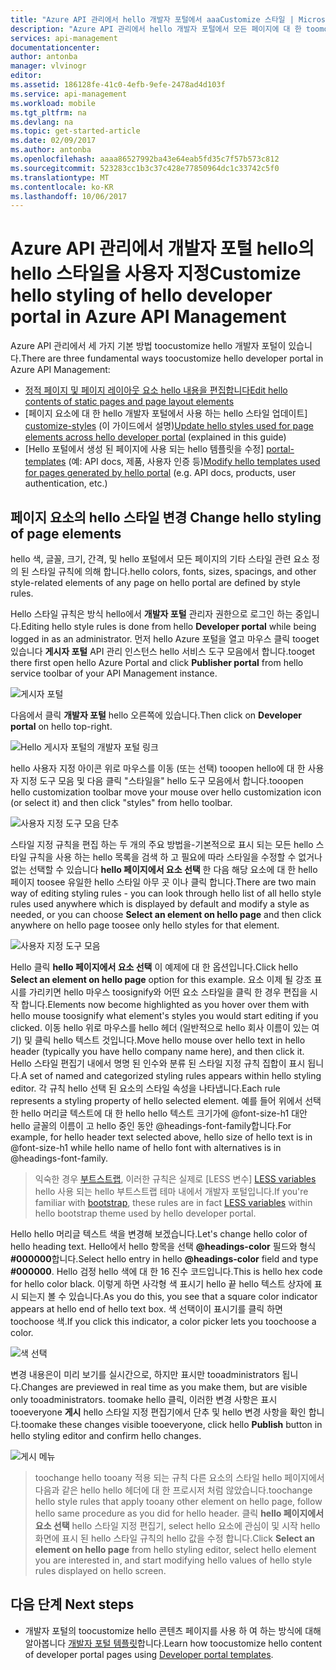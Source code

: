 ```yaml
---
title: "Azure API 관리에서 hello 개발자 포털에서 aaaCustomize 스타일 | Microsoft Docs"
description: "Azure API 관리에서 hello 개발자 포털에서 모든 페이지에 대 한 toomodify hello 스타일을 사용 하는 방법에 대해 알아봅니다."
services: api-management
documentationcenter: 
author: antonba
manager: vlvinogr
editor: 
ms.assetid: 186128fe-41c0-4efb-9efe-2478ad4d103f
ms.service: api-management
ms.workload: mobile
ms.tgt_pltfrm: na
ms.devlang: na
ms.topic: get-started-article
ms.date: 02/09/2017
ms.author: antonba
ms.openlocfilehash: aaaa86527992ba43e64eab5fd35c7f57b573c812
ms.sourcegitcommit: 523283cc1b3c37c428e77850964dc1c33742c5f0
ms.translationtype: MT
ms.contentlocale: ko-KR
ms.lasthandoff: 10/06/2017
---
```

# <a name="customize-hello-styling-of-hello-developer-portal-in-azure-api-management"></a><span data-ttu-id="9fd39-103">Azure API 관리에서 개발자 포털 hello의 hello 스타일을 사용자 지정</span><span class="sxs-lookup"><span data-stu-id="9fd39-103">Customize hello styling of hello developer portal in Azure API Management</span></span>
<span data-ttu-id="9fd39-104">Azure API 관리에서 세 가지 기본 방법 toocustomize hello 개발자 포털이 있습니다.</span><span class="sxs-lookup"><span data-stu-id="9fd39-104">There are three fundamental ways toocustomize hello developer portal in Azure API Management:</span></span>

* <span data-ttu-id="9fd39-105">[정적 페이지 및 페이지 레이아웃 요소 hello 내용을 편집합니다][modify-content-layout]</span><span class="sxs-lookup"><span data-stu-id="9fd39-105">[Edit hello contents of static pages and page layout elements][modify-content-layout]</span></span>
* <span data-ttu-id="9fd39-106">[페이지 요소에 대 한 hello 개발자 포털에서 사용 하는 hello 스타일 업데이트] [ customize-styles] (이 가이드에서 설명)</span><span class="sxs-lookup"><span data-stu-id="9fd39-106">[Update hello styles used for page elements across hello developer portal][customize-styles] (explained in this guide)</span></span>
* <span data-ttu-id="9fd39-107">[Hello 포털에서 생성 된 페이지에 사용 되는 hello 템플릿을 수정] [ portal-templates] (예: API docs, 제품, 사용자 인증 등)</span><span class="sxs-lookup"><span data-stu-id="9fd39-107">[Modify hello templates used for pages generated by hello portal][portal-templates] (e.g. API docs, products, user authentication, etc.)</span></span>

## <span data-ttu-id="9fd39-108"><a name="change-headers-styling"></a>페이지 요소의 hello 스타일 변경</span><span class="sxs-lookup"><span data-stu-id="9fd39-108"><a name="change-headers-styling"> </a>Change hello styling of page elements</span></span>

<span data-ttu-id="9fd39-109">hello 색, 글꼴, 크기, 간격, 및 hello 포털에서 모든 페이지의 기타 스타일 관련 요소 정의 된 스타일 규칙에 의해 합니다.</span><span class="sxs-lookup"><span data-stu-id="9fd39-109">hello colors, fonts, sizes, spacings, and other style-related elements of any page on hello portal are defined by style rules.</span></span> 

<span data-ttu-id="9fd39-110">Hello 스타일 규칙은 방식 hello에서 **개발자 포털** 관리자 권한으로 로그인 하는 중입니다.</span><span class="sxs-lookup"><span data-stu-id="9fd39-110">Editing hello style rules is done from hello **Developer portal** while being logged in as an administrator.</span></span> <span data-ttu-id="9fd39-111">먼저 hello Azure 포털을 열고 마우스 클릭 tooget 있습니다 **게시자 포털** API 관리 인스턴스 hello 서비스 도구 모음에서 합니다.</span><span class="sxs-lookup"><span data-stu-id="9fd39-111">tooget there first open hello Azure Portal and click **Publisher portal** from hello service toolbar of your API Management instance.</span></span>

![게시자 포털][api-management-management-console]

<span data-ttu-id="9fd39-113">다음에서 클릭 **개발자 포털** hello 오른쪽에 있습니다.</span><span class="sxs-lookup"><span data-stu-id="9fd39-113">Then click on **Developer portal** on hello top-right.</span></span> 

![Hello 게시자 포털의 개발자 포털 링크][api-management-pp-dp-link]

<span data-ttu-id="9fd39-115">hello 사용자 지정 아이콘 위로 마우스를 이동 (또는 선택) tooopen hello에 대 한 사용자 지정 도구 모음 및 다음 클릭 "스타일을" hello 도구 모음에서 합니다.</span><span class="sxs-lookup"><span data-stu-id="9fd39-115">tooopen hello customization toolbar move your mouse over hello customization icon (or select it) and then click "styles" from hello toolbar.</span></span>

![사용자 지정 도구 모음 단추][api-management-customization-toolbar-button]

<span data-ttu-id="9fd39-117">스타일 지정 규칙을 편집 하는 두 개의 주요 방법을-기본적으로 표시 되는 모든 hello 스타일 규칙을 사용 하는 hello 목록을 검색 하 고 필요에 따라 스타일을 수정할 수 없거나 없는 선택할 수 있습니다 **hello 페이지에서 요소 선택** 한 다음 해당 요소에 대 한 hello 페이지 toosee 유일한 hello 스타일 아무 곳 이나 클릭 합니다.</span><span class="sxs-lookup"><span data-stu-id="9fd39-117">There are two main way of editing styling rules - you can look through hello list of all hello style rules used anywhere which is displayed by default and modify a style as needed, or you can choose **Select an element on hello page** and then click anywhere on hello page toosee only hello styles for that element.</span></span>

![사용자 지정 도구 모음][api-management-customization-toolbar]

<span data-ttu-id="9fd39-119">Hello 클릭 **hello 페이지에서 요소 선택** 이 예제에 대 한 옵션입니다.</span><span class="sxs-lookup"><span data-stu-id="9fd39-119">Click hello **Select an element on hello page** option for this example.</span></span>  <span data-ttu-id="9fd39-120">요소 이제 될 강조 표시를 가리키면 hello 마우스 toosignify와 어떤 요소 스타일을 클릭 한 경우 편집을 시작 합니다.</span><span class="sxs-lookup"><span data-stu-id="9fd39-120">Elements now become highlighted as you hover over them with hello mouse toosignify what element's styles you would start editing if you clicked.</span></span> <span data-ttu-id="9fd39-121">이동 hello 위로 마우스를 hello 헤더 (일반적으로 hello 회사 이름이 있는 여기) 및 클릭 hello 텍스트 것입니다.</span><span class="sxs-lookup"><span data-stu-id="9fd39-121">Move hello mouse over hello text in hello header (typically you have hello company name here), and then click it.</span></span> <span data-ttu-id="9fd39-122">Hello 스타일 편집기 내에서 명명 된 인수와 분류 된 스타일 지정 규칙 집합이 표시 됩니다.</span><span class="sxs-lookup"><span data-stu-id="9fd39-122">A set of named and categorized styling rules appears within hello styling editor.</span></span> <span data-ttu-id="9fd39-123">각 규칙 hello 선택 된 요소의 스타일 속성을 나타냅니다.</span><span class="sxs-lookup"><span data-stu-id="9fd39-123">Each rule represents a styling property of hello selected element.</span></span> <span data-ttu-id="9fd39-124">예를 들어 위에서 선택한 hello 머리글 텍스트에 대 한 hello hello 텍스트 크기가에 @font-size-h1 대안 hello 글꼴의 이름이 고 hello 중인 동안 @headings-font-family합니다.</span><span class="sxs-lookup"><span data-stu-id="9fd39-124">For example, for hello header text selected above, hello size of hello text is in @font-size-h1 while hello name of hello font with alternatives is in @headings-font-family.</span></span>

> <span data-ttu-id="9fd39-125">익숙한 경우 [부트스트랩][bootstrap], 이러한 규칙은 실제로 [LESS 변수] [ LESS variables] hello 사용 되는 hello 부트스트랩 테마 내에서 개발자 포털입니다.</span><span class="sxs-lookup"><span data-stu-id="9fd39-125">If you're familiar with [bootstrap][bootstrap], these rules are in fact [LESS variables][LESS variables] within hello bootstrap theme used by hello developer portal.</span></span>
> 
> 

<span data-ttu-id="9fd39-126">Hello hello 머리글 텍스트 색을 변경해 보겠습니다.</span><span class="sxs-lookup"><span data-stu-id="9fd39-126">Let's change hello color of hello heading text.</span></span> <span data-ttu-id="9fd39-127">Hello에서 hello 항목을 선택  **@headings-color**  필드와 형식 **#000000**합니다.</span><span class="sxs-lookup"><span data-stu-id="9fd39-127">Select hello entry in hello **@headings-color** field and type **#000000**.</span></span> <span data-ttu-id="9fd39-128">Hello 검정 hello 색에 대 한 16 진수 코드입니다.</span><span class="sxs-lookup"><span data-stu-id="9fd39-128">This is hello hex code for hello color black.</span></span> <span data-ttu-id="9fd39-129">이렇게 하면 사각형 색 표시기 hello 끝 hello 텍스트 상자에 표시 되는지 볼 수 있습니다.</span><span class="sxs-lookup"><span data-stu-id="9fd39-129">As you do this, you see that a square color indicator appears at hello end of hello text box.</span></span> <span data-ttu-id="9fd39-130">색 선택이이 표시기를 클릭 하면 toochoose 색.</span><span class="sxs-lookup"><span data-stu-id="9fd39-130">If you click this indicator, a color picker lets you toochoose a color.</span></span>

![색 선택][api-management-customization-toolbar-color-picker]

<span data-ttu-id="9fd39-132">변경 내용은이 미리 보기를 실시간으로, 하지만 표시만 tooadministrators 됩니다.</span><span class="sxs-lookup"><span data-stu-id="9fd39-132">Changes are previewed in real time as you make them, but are visible only tooadministrators.</span></span> <span data-ttu-id="9fd39-133">toomake hello 클릭, 이러한 변경 사항은 표시 tooeveryone **게시** hello 스타일 지정 편집기에서 단추 및 hello 변경 사항을 확인 합니다.</span><span class="sxs-lookup"><span data-stu-id="9fd39-133">toomake these changes visible tooeveryone, click hello **Publish** button in hello styling editor and confirm hello changes.</span></span>

![게시 메뉴][api-management-customization-toolbar-publish-form]

> <span data-ttu-id="9fd39-135">toochange hello tooany 적용 되는 규칙 다른 요소의 스타일 hello 페이지에서 다음과 같은 hello hello 헤더에 대 한 프로시저 처럼 않았습니다.</span><span class="sxs-lookup"><span data-stu-id="9fd39-135">toochange hello style rules that apply tooany other element on hello page, follow hello same procedure as you did for hello header.</span></span> <span data-ttu-id="9fd39-136">클릭 **hello 페이지에서 요소 선택** hello 스타일 지정 편집기, select hello 요소에 관심이 및 시작 hello 화면에 표시 된 hello 스타일 규칙의 hello 값을 수정 합니다.</span><span class="sxs-lookup"><span data-stu-id="9fd39-136">Click **Select an element on hello page** from hello styling editor, select hello element you are interested in, and start modifying hello values of hello style rules displayed on hello screen.</span></span>
> 
> 


## <span data-ttu-id="9fd39-137"><a name="next-steps"> </a>다음 단계</span><span class="sxs-lookup"><span data-stu-id="9fd39-137"><a name="next-steps"> </a>Next steps</span></span>
* <span data-ttu-id="9fd39-138">개발자 포털의 toocustomize hello 콘텐츠 페이지를 사용 하 여 하는 방식에 대해 알아봅니다 [개발자 포털 템플릿](api-management-developer-portal-templates.md)합니다.</span><span class="sxs-lookup"><span data-stu-id="9fd39-138">Learn how toocustomize hello content of developer portal pages using [Developer portal templates](api-management-developer-portal-templates.md).</span></span>

[Change hello styling of hello headers]: #change-headers-styling
[Next steps]: #next-steps

[Azure Classic Portal]: https://manage.windowsazure.com/

[api-management-management-console]: ./media/api-management-customize-styles/api-management-management-console.png
[api-management-pp-dp-link]: ./media/api-management-customize-styles/api-management-pp-dp-link.png
[api-management-customization-toolbar-button]: ./media/api-management-customize-styles/api-management-customization-toolbar-button.png
[api-management-customization-toolbar]: ./media/api-management-customize-styles/api-management-customization-toolbar.png
[api-management-customization-toolbar-color-picker]: ./media/api-management-customize-styles/api-management-customization-toolbar-color-picker.png
[api-management-customization-toolbar-publish-form]: ./media/api-management-customize-styles/api-management-customization-toolbar-publish-form.png

[modify-content-layout]: api-management-modify-content-layout.md
[customize-styles]: api-management-customize-styles.md
[portal-templates]: api-management-developer-portal-templates.md

[bootstrap]: http://getbootstrap.com/
[LESS variables]: http://getbootstrap.com/css/
